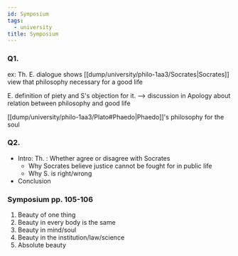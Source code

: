 ```yaml
---
id: Symposium
tags:
  - university
title: Symposium
---
```

### Q1.

ex: Th. 
E. dialogue shows [[dump/university/philo-1aa3/Socrates|Socrates]] view that philosophy necessary for a good life

E. definition of piety and S's objection for it. --> discussion in Apology about relation between philosophy and good life

[[dump/university/philo-1aa3/Plato#Phaedo|Phaedo]]'s philosophy for the soul


### Q2.

- Intro: Th. : Whether agree or disagree with Socrates
	* Why Socrates believe justice cannot be fought for in public life
	* Why S. is right/wrong
- Conclusion

### Symposium pp. 105-106

1. Beauty of one thing
2. Beauty in every body is the same
3. Beauty in mind/soul
4. Beauty in the institution/law/science 
5. Absolute beauty